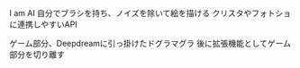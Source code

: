 I am AI
自分でブラシを持ち、ノイズを除いて絵を描ける
クリスタやフォトショに連携しやすいAPI

ゲーム部分、Deepdreamに引っ掛けたドグラマグラ
後に拡張機能としてゲーム部分を切り離す